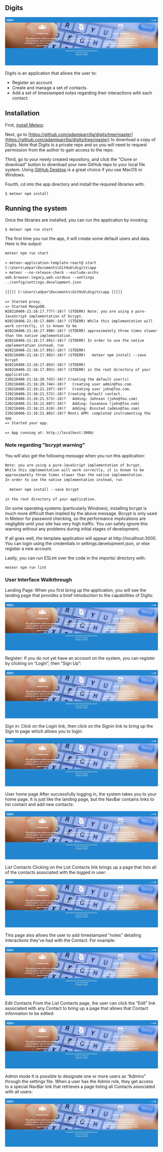 ## Digits

<img src="doc/Landing.jpg">

Digits is an application that allows the user to:

  * Register an account
  * Create and manage a set of contacts.
  * Add a set of timestamped notes regarding their interactions with each contact.

## Installation

First, [install Meteor](https://www.meteor.com/install).

Next, go to [https://github.com/adamjparrilla/digits/tree/master](https://github.com/adamjparrilla/digits/tree/master) to download a copy of Digits. Note that Digits is a private repo and so you will need to request permission from the author to gain access to the repo.

Third, go to your newly created repository, and click the "Clone or download" button to download your new GitHub repo to your local file system.  Using [GitHub Desktop](https://desktop.github.com/) is a great choice if you use MacOS or Windows.

Fourth, cd into the app directory and install the required libraries with:

```
$ meteor npm install
```

## Running the system

Once the libraries are installed, you can run the application by invoking:

```
$ meteor npm run start
```

The first time you run the app, it will create some default users and data. Here is the output:

```
meteor npm run start

> meteor-application-template-react@ start C:\Users\adpar\Documents\GitHub\digits\app
> meteor --no-release-check --exclude-archs web.browser.legacy,web.cordova --settings ../config/settings.development.json

[[[[[ C:\Users\adpar\Documents\GitHub\digits\app ]]]]]

=> Started proxy.
=> Started MongoDB.
W20210406-21:16:17.777(-10)? (STDERR) Note: you are using a pure-JavaScript implementation of bcrypt.
W20210406-21:16:17.989(-10)? (STDERR) While this implementation will work correctly, it is known to be
W20210406-21:16:17.990(-10)? (STDERR) approximately three times slower than the native implementation.
W20210406-21:16:17.991(-10)? (STDERR) In order to use the native implementation instead, run
W20210406-21:16:17.991(-10)? (STDERR) 
W20210406-21:16:17.992(-10)? (STDERR)   meteor npm install --save bcrypt
W20210406-21:16:17.993(-10)? (STDERR) 
W20210406-21:16:17.993(-10)? (STDERR) in the root directory of your application.
I20210406-21:16:20.743(-10)? Creating the default user(s)
I20210406-21:16:20.744(-10)?   Creating user admin@foo.com.
I20210406-21:16:21.197(-10)?   Creating user john@foo.com.
I20210406-21:16:21.572(-10)? Creating default contact.
I20210406-21:16:21.573(-10)?   Adding: Johnson (john@foo.com)
I20210406-21:16:21.607(-10)?   Adding: Casanova (john@foo.com)
I20210406-21:16:21.619(-10)?   Adding: Binsted (admin@foo.com)
I20210406-21:16:21.802(-10)? Monti APM: completed instrumenting the app
=> Started your app.

=> App running at: http://localhost:3000/
```


### Note regarding "bcrypt warning"

You will also get the following message when you run this application:

```
Note: you are using a pure-JavaScript implementation of bcrypt.
While this implementation will work correctly, it is known to be
approximately three times slower than the native implementation.
In order to use the native implementation instead, run

  meteor npm install --save bcrypt

in the root directory of your application.
```

On some operating systems (particularly Windows), installing bcrypt is much more difficult than implied by the above message. Bcrypt is only used in Meteor for password checking, so the performance implications are negligible until your site has very high traffic. You can safely ignore this warning without any problems during initial stages of development.

If all goes well, the template application will appear at http://localhost:3000. You can login using the credentials in settings.development.json, or else register a new account.

Lastly, you can run ESLint over the code in the imports/ directory with:

```
meteor npm run lint
```

### User Interface Walkthrough

Landing Page:
When you first bring up the application, you will see the landing page that provides a brief introduction to the capabilities of Digits:

<img src="doc/Landing.jpg">

Register:
If you do not yet have an account on the system, you can register by clicking on “Login”, then “Sign Up”:

<img src="doc/Landing.jpg">

Sign in:
Click on the Login link, then click on the Signin link to bring up the Sign In page which allows you to login:

<img src="doc/Landing.jpg">

User home page
After successfully logging in, the system takes you to your home page. It is just like the landing page, but the NavBar contains links to list contact and add new contacts:

<img src="doc/Landing.jpg">

List Contacts
Clicking on the List Contacts link brings up a page that lists all of the contacts associated with the logged in user:

<img src="doc/Landing.jpg">

This page also allows the user to add timestamped “notes” detailing interactions they’ve had with the Contact. For example:

<img src="doc/Landing.jpg">

Edit Contacts
From the List Contacts page, the user can click the “Edit” link associated with any Contact to bring up a page that allows that Contact information to be edited:

<img src="doc/Landing.jpg">

Admin mode
It is possible to designate one or more users as “Admins” through the settings file. When a user has the Admin role, they get access to a special NavBar link that retrieves a page listing all Contacts associated with all users:

<img src="doc/Landing.jpg">
